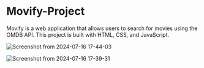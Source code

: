 # Movify-Project
Movify is a web application that allows users to search for movies using the OMDB API. This project is built with HTML, CSS, and JavaScript.

![Screenshot from 2024-07-16 17-44-03](https://github.com/user-attachments/assets/ef8b4ef1-528b-4f42-b3cb-8ada6e85b01e)

![Screenshot from 2024-07-16 17-39-31](https://github.com/user-attachments/assets/59eb1b61-b990-4aea-8f31-ab29f3131c4b)
